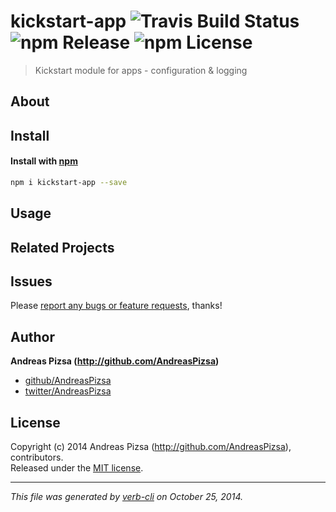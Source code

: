 # kickstart-app ![Travis Build Status](http://img.shields.io/travis/AndreasPizsa/kickstart-app.svg?style=flat-square "Travis Build Status") ![npm Release](http://img.shields.io/npm/v/kickstart-app.svg?style=flat-square "npm Release") ![npm License](http://img.shields.io/npm/l/kickstart-app.svg?style=flat-square "npm License")

> Kickstart module for apps - configuration & logging

## About


## Install
#### Install with [npm](npmjs.org)

```bash
npm i kickstart-app --save
```

## Usage


## Related Projects


## Issues
Please [report any bugs or feature requests](https://github.com/AndreasPizsa/kickstart-app/issues/new), thanks!

## Author

**Andreas Pizsa (http://github.com/AndreasPizsa)**
 
+ [github/AndreasPizsa](https://github.com/AndreasPizsa)
+ [twitter/AndreasPizsa](http://twitter.com/AndreasPizsa) 



## License
Copyright (c) 2014 Andreas Pizsa (http://github.com/AndreasPizsa), contributors.  
Released under the [MIT license](LICENSE-MIT).


***

_This file was generated by [verb-cli](https://github.com/assemble/verb-cli) on October 25, 2014._